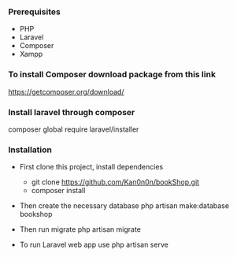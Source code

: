 ### Prerequisites
- PHP
- Laravel
- Composer
- Xampp

### To install Composer download package from this link
 https://getcomposer.org/download/

### Install laravel through composer
 composer global require laravel/installer

### Installation
- First clone this project, install dependencies
    - git clone https://github.com/Kan0n0n/bookShop.git
    - composer install

- Then create the necessary database
     php artisan make:database bookshop

- Then run migrate
    php artisan migrate

- To run Laravel web app use
    php artisan serve
